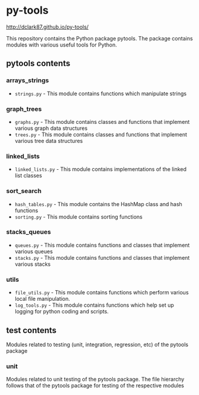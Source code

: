 # py-tools
http://dclark87.github.io/py-tools/

This repository contains the Python package pytools. The package contains modules with various useful tools for Python.

## pytools contents

### arrays_strings
- `strings.py` - This module contains functions which manipulate strings

### graph_trees
- `graphs.py` - This module contains classes and functions that implement various graph data structures
- `trees.py` - This module contains classes and functions that implement various tree data structures

### linked_lists
- `linked_lists.py` - This module contains implementations of the linked list classes

### sort_search
- `hash_tables.py` - This module contains the HashMap class and hash functions
- `sorting.py` - This module contains sorting functions

### stacks_queues
- `queues.py` - This module contains functions and classes that implement various queues
- `stacks.py` - This module contains functions and classes that implement various stacks

### utils
- `file_utils.py` - This module contains functions which perform various local file manipulation.
- `log_tools.py` - This module contains functions which help set up logging for python coding and scripts.

## test contents
Modules related to testing (unit, integration, regression, etc) of the pytools package

### unit
Modules related to unit testing of the pytools package. The file hierarchy follows that of the pytools package for testing of the respective modules

